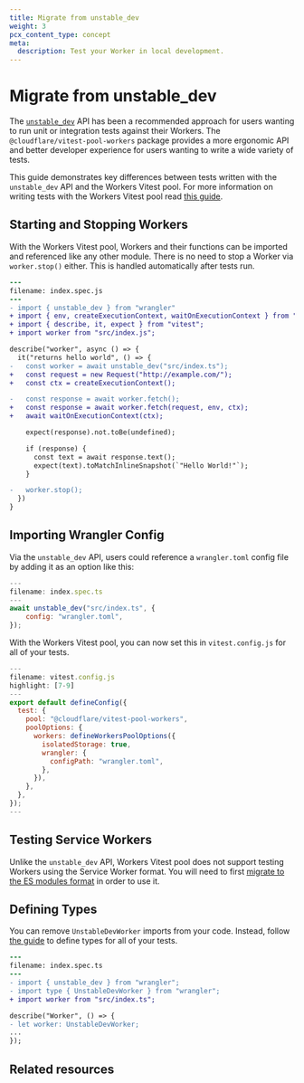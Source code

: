 ```yaml
---
title: Migrate from unstable_dev
weight: 3
pcx_content_type: concept
meta:
  description: Test your Worker in local development.
---
```


# Migrate from unstable_dev

The [`unstable_dev`](/workers/wrangler/api/#unstable_dev) API has been a recommended approach for users wanting to run unit or integration tests against their Workers. The `@cloudflare/vitest-pool-workers` package provides a more ergonomic API and better developer experience for users wanting to write a wide variety of tests.

This guide demonstrates key differences between tests written with the `unstable_dev` API and the Workers Vitest pool. For more information on writing tests with the Workers Vitest pool read [this guide](/workers/testing/vitest/get-started/write-your-first-test/).

## Starting and Stopping Workers

With the Workers Vitest pool, Workers and their functions can be imported and referenced like any other module. There is no need to stop a Worker via `worker.stop()` either. This is handled automatically after tests run.

```diff
---
filename: index.spec.js
---
- import { unstable_dev } from "wrangler"
+ import { env, createExecutionContext, waitOnExecutionContext } from "cloudflare:test";
+ import { describe, it, expect } from "vitest";
+ import worker from "src/index.js";

describe("worker", async () => {
  it("returns hello world", () => {
-   const worker = await unstable_dev("src/index.ts");
+   const request = new Request("http://example.com/");
+   const ctx = createExecutionContext();

-   const response = await worker.fetch();
+   const response = await worker.fetch(request, env, ctx);
+   await waitOnExecutionContext(ctx);

    expect(response).not.toBe(undefined);

    if (response) {
      const text = await response.text();
      expect(text).toMatchInlineSnapshot(`"Hello World!"`);
    }

-   worker.stop();
  })
}
```

## Importing Wrangler Config

Via the `unstable_dev` API, users could reference a `wrangler.toml` config file by adding it as an option like this:

```js
---
filename: index.spec.ts
---
await unstable_dev("src/index.ts", {
  	config: "wrangler.toml",
});
```

With the Workers Vitest pool, you can now set this in `vitest.config.js` for all of your tests.

```js
---
filename: vitest.config.js
highlight: [7-9]
---
export default defineConfig({
  test: {
    pool: "@cloudflare/vitest-pool-workers",
    poolOptions: {
      workers: defineWorkersPoolOptions({
        isolatedStorage: true,
        wrangler: {
          configPath: "wrangler.toml",
        },
      }),
    },
  },
});
---
```

## Testing Service Workers

Unlike the `unstable_dev` API, Workers Vitest pool does not support testing Workers using the Service Worker format. You will need to first [migrate to the ES modules format](/workers/reference/migrate-to-module-workers/) in order to use it.

## Defining Types

You can remove `UnstableDevWorker` imports from your code. Instead, follow [the guide](/workers/testing/vitest/get-started/write-your-first-test/#define-types) to define types for all of your tests.

```diff
---
filename: index.spec.ts
---
- import { unstable_dev } from "wrangler";
- import type { UnstableDevWorker } from "wrangler";
+ import worker from "src/index.ts";

describe("Worker", () => {
- let worker: UnstableDevWorker;
...
});
```

## Related resources
